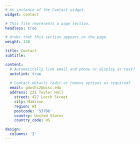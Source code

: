 ```yaml
---
# An instance of the Contact widget.
widget: contact

# This file represents a page section.
headless: true

# Order that this section appears on the page.
weight: 130

title: Contact
subtitle:

content:
  # Automatically link email and phone or display as text?
  autolink: true
  
  # Contact details (edit or remove options as required)
  email: gdoshi2@wisc.edu
  address: 221 Taylor Hall
    street: 427 Lorch Street
    city: Madison
    region: WI
    postcode: '53706'
    country: United States
    country_code: US

design:
  columns: '2'
---
```

